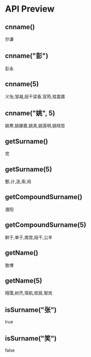 
# API Preview

## cnname()

尔谦

## cnname("彭")

彭永

## cnname(5)

义怡,邹凝,段干梁香,官筠,桂震嘉

## cnname("姚", 5)

姚寒,姚娜嘉,姚真,姚莲明,姚晓哲

## getSurname()

完

## getSurname(5)

酆,计,汲,索,舄

## getCompoundSurname()

濮阳

## getCompoundSurname(5)

鲜于,单于,南宫,段干,公羊

## getName()

致博

## getName(5)

翔霭,树杰,琛航,桂辰,智岚

## isSurname("张")

true

## isSurname("笑")

false
